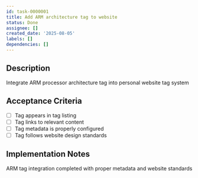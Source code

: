 ```yaml
---
id: task-0000001
title: Add ARM architecture tag to website
status: Done
assignee: []
created_date: '2025-08-05'
labels: []
dependencies: []
---
```


## Description

Integrate ARM processor architecture tag into personal website tag system

## Acceptance Criteria

- [ ] Tag appears in tag listing
- [ ] Tag links to relevant content
- [ ] Tag metadata is properly configured
- [ ] Tag follows website design standards

## Implementation Notes

ARM tag integration completed with proper metadata and website standards
